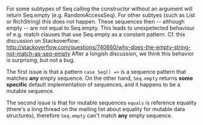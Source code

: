 For some subtypes of Seq calling the constructor without an argument will return Seq.empty (e.g. RandomAccessSeq). 
For other subtyes (such as List or RichString) this does not happen. These sequences then -- although empty -- are not equal to Seq.empty. This leads to unexpetected behaviour of e.g. match clauses that use Seq.empty as a constant pattern.
Cf. this discussion on Stackoverflow: http://stackoverflow.com/questions/740660/why-does-the-empty-string-not-match-as-seq-empty
After a longish discussion, we think this behavior is surprising, but not a bug. 

The first issue is that a pattern `case Seq() =>` is a sequence pattern that matches **any** empty sequence. On the other hand, `Seq.empty` returns **some specific** default implementation of sequences, and it happens to be a mutable sequence. 

The second issue is that for mutable sequences `equals` is reference equality (there's a long thread on the mailing list about equality for mutable data structures), therefore `Seq.empty` can't match **any** empty sequence.
